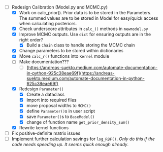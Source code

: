 - [ ]  Redesign Calibration (Model.py and MCMC.py)
    - [x]  Work on calc_prior(). Prior data is to be stored in the Parameters. The summed values are to be stored in Model for easy/quick access when calculating posteriors.
    - [x]  Check underscore attributes in `calc_()` methods in `newmodel.py`
    - [x]  Improve MCMC outputs. Use `dict` for ensuring outputs are in the right order?
        - [x]  Build a `Chain` class to handle storing the MCMC chain
    - [x]  Change parameters to be stored within dictionaries
    - [x]  Move `calc_r()` functions into `Kernel` module
    - [ ]  Make documentation???
        - [ ]  [https://andreas-suekto.medium.com/automate-documentation-in-python-925c38eae69f](https://andreas-suekto.medium.com/automate-documentation-in-python-925c38eae69f)
    - [x]  Redesign `Parameter()`
        - [x]  Create a dataclass
        - [x]  import into required files
        - [x]  move proposal widths to `MCMC()`
        - [x]  define `Parameter()`s in user script
        - [x]  save `Parameter()`s to `BaseModel()`
        - [x]  change of function name `get_prior_density_sum()`
    - [x]  Rewrite kernel functions
- [ ]  Fix positive-definite matrix issues
- [ ]  Implement further calculation savings for `log_RBF()`. *Only do this if the code needs speeding up. It seems quick enough already*.